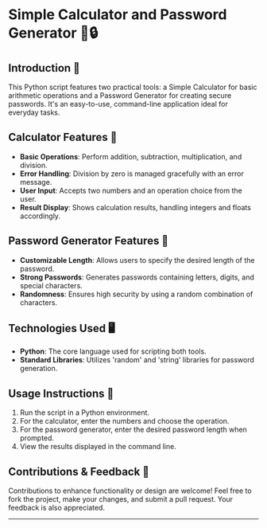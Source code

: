 # Simple Calculator and Password Generator 🧮🔒

## Introduction 🌟
This Python script features two practical tools: a Simple Calculator for basic arithmetic operations and a Password Generator for creating secure passwords. It's an easy-to-use, command-line application ideal for everyday tasks.

## Calculator Features 📐
- **Basic Operations**: Perform addition, subtraction, multiplication, and division.
- **Error Handling**: Division by zero is managed gracefully with an error message.
- **User Input**: Accepts two numbers and an operation choice from the user.
- **Result Display**: Shows calculation results, handling integers and floats accordingly.

## Password Generator Features 🔐
- **Customizable Length**: Allows users to specify the desired length of the password.
- **Strong Passwords**: Generates passwords containing letters, digits, and special characters.
- **Randomness**: Ensures high security by using a random combination of characters.

## Technologies Used 🖥️
- **Python**: The core language used for scripting both tools.
- **Standard Libraries**: Utilizes 'random' and 'string' libraries for password generation.

## Usage Instructions 📖
1. Run the script in a Python environment.
2. For the calculator, enter the numbers and choose the operation.
3. For the password generator, enter the desired password length when prompted.
4. View the results displayed in the command line.

## Contributions & Feedback 💌
Contributions to enhance functionality or design are welcome! Feel free to fork the project, make your changes, and submit a pull request. Your feedback is also appreciated.

---

